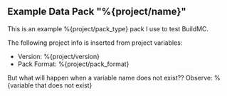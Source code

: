 ## Example Data Pack "%{project/name}"

This is an example %{project/pack_type} pack I use to test BuildMC.

The following project info is inserted from project variables:
 - Version: %{project/version}
 - Pack Format: %{project/pack_format}

But what will happen when a variable name does not exist??
Observe: %{variable that does not exist}
